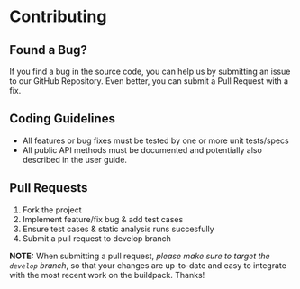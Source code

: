 # Contributing

## Found a Bug?

If you find a bug in the source code, you can help us by submitting an issue to our GitHub Repository. Even better, you can submit a Pull Request with a fix.

## Coding Guidelines

- All features or bug fixes must be tested by one or more unit tests/specs
- All public API methods must be documented and potentially also described in the user guide.


## Pull Requests

1. Fork the project
2. Implement feature/fix bug & add test cases
3. Ensure test cases & static analysis runs succesfully
4. Submit a pull request to develop branch

**NOTE:** When submitting a pull request, *please make sure to target the `develop` branch*, so that your changes are up-to-date and easy to integrate with the most recent work on the buildpack. Thanks!